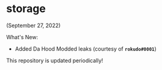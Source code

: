 # storage
(September 27, 2022)

What's New:
- Added Da Hood Modded leaks (courtesy of **`rokudo#0001`**)

This repository is updated periodically!
